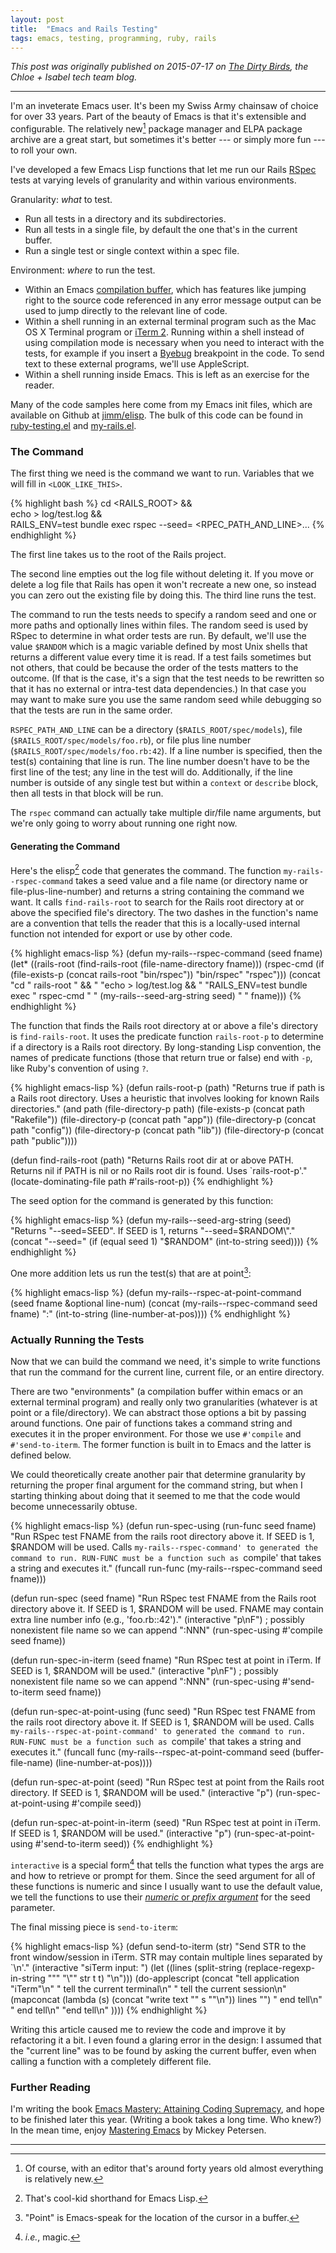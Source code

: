 ```yaml
---
layout: post
title:  "Emacs and Rails Testing"
tags: emacs, testing, programming, ruby, rails
---
```


_This post was originally published on 2015-07-17
on [The Dirty Birds](http://dirtybirds.chloeandisabel.com/), the Chloe +
Isabel tech team blog._

----

I'm an inveterate Emacs user. It's been my Swiss Army chainsaw of choice for
over 33 years. Part of the beauty of Emacs is that it's extensible and
configurable. The relatively new[^1] package manager and ELPA package
archive are a great start, but sometimes it's better --- or simply more fun
--- to roll your own.

I've developed a few Emacs Lisp functions that let me run our Rails
[RSpec](http://rspec.info/) tests at varying levels of granularity and
within various environments.

Granularity: _what_ to test.

- Run all tests in a directory and its subdirectories.
- Run all tests in a single file, by default the one that's in the current
  buffer.
- Run a single test or single context within a spec file.

Environment: _where_ to run the test.

- Within an Emacs
  [compilation buffer](http://www.gnu.org/software/emacs/manual/html_node/emacs/Compilation-Mode.html),
  which has features like jumping right to the source code referenced in any
  error message output can be used to jump directly to the relevant line of
  code.
- Within a shell running in an external terminal program such as the Mac OS
  X Terminal program or [iTerm 2](https://www.iterm2.com/). Running within a
  shell instead of using compilation mode is necessary when you need to
  interact with the tests, for example if you insert a
  [Byebug](https://github.com/deivid-rodriguez/byebug) breakpoint in the
  code. To send text to these external programs, we'll use AppleScript.
- Within a shell running inside Emacs. This is left as an exercise for the
  reader.

Many of the code samples here come from my Emacs init files, which are
available on Github at [jimm/elisp](https://github.com/jimm/elisp). The bulk
of this code can be found in
[ruby-testing.el](https://github.com/jimm/elisp/blob/master/progmodes/ruby-testing.el)
and
[my-rails.el](https://github.com/jimm/elisp/blob/master/progmodes/my-rails.el).

### The Command

The first thing we need is the command we want to run. Variables that we
will fill in `<LOOK_LIKE_THIS>`.

{% highlight bash %}
cd <RAILS_ROOT> && \
    echo > log/test.log && \
    RAILS_ENV=test bundle exec rspec --seed=<SEED> <RPEC_PATH_AND_LINE>...
{% endhighlight %}

The first line takes us to the root of the Rails project.

The second line empties out the log file without deleting it. If you move or
delete a log file that Rails has open it won't recreate a new one, so
instead you can zero out the existing file by doing this. The third line
runs the test.

The command to run the tests needs to specify a random seed and one or more
paths and optionally lines within files. The random seed is used by RSpec to
determine in what order tests are run. By default, we'll use the value
`$RANDOM` which is a magic variable defined by most Unix shells that returns
a different value every time it is read. If a test fails sometimes but not
others, that could be because the order of the tests matters to the outcome.
(If that is the case, it's a sign that the test needs to be rewritten so
that it has no external or intra-test data dependencies.) In that case you
may want to make sure you use the same random seed while debugging so that
the tests are run in the same order.

`RSPEC_PATH_AND_LINE` can be a directory (`$RAILS_ROOT/spec/models`), file
(`$RAILS_ROOT/spec/models/foo.rb`), or file plus line number
(`$RAILS_ROOT/spec/models/foo.rb:42`). If a line number is specified, then
the test(s) containing that line is run. The line number doesn't have to be
the first line of the test; any line in the test will do. Additionally, if
the line number is outside of any single test but within a `context` or
`describe` block, then all tests in that block will be run.

The `rspec` command can actually take multiple dir/file name arguments, but
we're only going to worry about running one right now.

#### Generating the Command

Here's the elisp[^2] code that generates the command. The function
`my-rails--rspec-command` takes a seed value and a file name (or directory
name or file-plus-line-number) and returns a string containing the command
we want. It calls `find-rails-root` to search for the Rails root directory
at or above the specified file's directory. The two dashes in the function's
name are a convention that tells the reader that this is a locally-used
internal function not intended for export or use by other code.

{% highlight emacs-lisp %}
(defun my-rails--rspec-command (seed fname)
  (let* ((rails-root (find-rails-root (file-name-directory fname)))
         (rspec-cmd (if (file-exists-p (concat rails-root "bin/rspec"))
                        "bin/rspec"
                      "rspec")))
    (concat "cd " rails-root " && "
            "echo > log/test.log && "
            "RAILS_ENV=test bundle exec " rspec-cmd " "
            (my-rails--seed-arg-string seed) " " fname)))
{% endhighlight %}

The function that finds the Rails root directory at or above a file's
directory is `find-rails-root`. It uses the predicate function
`rails-root-p` to determine if a directory is a Rails root directory. By
long-standing Lisp convention, the names of predicate functions (those that
return true or false) end with `-p`, like Ruby's convention of using `?`.

{% highlight emacs-lisp %}
(defun rails-root-p (path)
  "Returns true if path is a Rails root directory. Uses a heuristic that
involves looking for known Rails directories."
  (and path
       (file-directory-p path)
       (file-exists-p (concat path "Rakefile"))
       (file-directory-p (concat path "app"))
       (file-directory-p (concat path "config"))
       (file-directory-p (concat path "lib"))
       (file-directory-p (concat path "public"))))

(defun find-rails-root (path)
  "Returns Rails root dir at or above PATH. Returns nil if PATH is nil or no
Rails root dir is found. Uses `rails-root-p'."
  (locate-dominating-file path #'rails-root-p))
{% endhighlight %}

The seed option for the command is generated by this function:

{% highlight emacs-lisp %}
(defun my-rails--seed-arg-string (seed)
  "Returns \"--seed=SEED\". If SEED is 1, returns \"--seed=$RANDOM\"."
  (concat "--seed="
          (if (equal seed 1) "$RANDOM" (int-to-string seed))))
{% endhighlight %}

One more addition lets us run the test(s) that are at point[^3]:

{% highlight emacs-lisp %}
(defun my-rails--rspec-at-point-command (seed fname &optional line-num)
  (concat (my-rails--rspec-command seed fname)
          ":" (int-to-string (line-number-at-pos))))
{% endhighlight %}

### Actually Running the Tests

Now that we can build the command we need, it's simple to write functions
that run the command for the current line, current file, or an entire
directory.

There are two "environments" (a compilation buffer within emacs or an
external terminal program) and really only two granularities (whatever is at
point or a file/directory). We can abstract those options a bit by passing
around functions. One pair of functions takes a command string and executes
it in the proper environment. For those we use `#'compile` and
`#'send-to-iterm`. The former function is built in to Emacs and the latter
is defined below.

We could theoretically create another pair that determine granularity by
returning the proper final argument for the command string, but when I
starting thinking about doing that it seemed to me that the code would
become unnecessarily obtuse.

{% highlight emacs-lisp %}
(defun run-spec-using (run-func seed fname)
  "Run RSpec test FNAME from the rails root directory above it.
If SEED is 1, $RANDOM will be used. Calls
`my-rails--rspec-command' to generated the command to run.
RUN-FUNC must be a function such as `compile' that takes a string
and executes it."
  (funcall run-func (my-rails--rspec-command seed fname)))

(defun run-spec (seed fname)
  "Run RSpec test FNAME from the Rails root directory above it.
If SEED is 1, $RANDOM will be used. FNAME may contain extra line
number info (e.g., 'foo.rb::42')."
  (interactive "p\nF") ; possibly nonexistent file name so we can append ":NNN"
  (run-spec-using #'compile seed fname))

(defun run-spec-in-iterm (seed fname)
  "Run RSpec test at point in iTerm. If SEED is 1, $RANDOM will
be used."
  (interactive "p\nF") ; possibly nonexistent file name so we can append ":NNN"
  (run-spec-using #'send-to-iterm seed fname))


(defun run-spec-at-point-using (func seed)
  "Run RSpec test FNAME from the rails root directory above it.
If SEED is 1, $RANDOM will be used. Calls
`my-rails--rspec-at-point-command' to generated the command to run.
RUN-FUNC must be a function such as `compile' that takes a string
and executes it."
  (funcall func (my-rails--rspec-at-point-command
                 seed
                 (buffer-file-name)
                 (line-number-at-pos))))

(defun run-spec-at-point (seed)
  "Run RSpec test at point from the Rails root directory. If SEED is 1,
$RANDOM will be used."
  (interactive "p")
  (run-spec-at-point-using #'compile seed))

(defun run-spec-at-point-in-iterm (seed)
  "Run RSpec test at point in iTerm. If SEED is 1, $RANDOM will
be used."
  (interactive "p")
  (run-spec-at-point-using #'send-to-iterm seed))
{% endhighlight %}

`interactive` is a special form[^4] that tells the function what types the
args are and how to retrieve or prompt for them. Since the seed argument for
all of these functions is numeric and since I usually want to use the
default value, we tell the functions to use their
[_numeric_ or _prefix argument_](http://www.gnu.org/software/emacs/manual/html_node/emacs/Arguments.html)
for the seed parameter.

The final missing piece is `send-to-iterm`:

{% highlight emacs-lisp %}
(defun send-to-iterm (str)
  "Send STR to the front window/session in iTerm. STR may contain
multiple lines separated by `\n'."
  (interactive "siTerm input: ")
  (let ((lines (split-string
                (replace-regexp-in-string "\"" "\\\"" str t t)
                "\n")))
    (do-applescript (concat
                     "tell application \"iTerm\"\n"
                     "	tell the current terminal\n"
                     "    tell the current session\n"
                     (mapconcat (lambda (s) (concat "write text \"" s "\"\n")) lines "")
                     "    end tell\n"
                     "	end tell\n"
                     "end tell\n"
                     ))))
{% endhighlight %}

Writing this article caused me to review the code and improve it by
refactoring it a bit. I even found a glaring error in the design: I assumed
that the "current line" was to be found by asking the current buffer, even
when calling a function with a completely different file.

### Further Reading

I'm writing the book
[Emacs Mastery: Attaining Coding Supremacy](https://leanpub.com/emacs-mastery),
and hope to be finished later this year. (Writing a book takes a long time.
Who knew?) In the mean time, enjoy
[Mastering Emacs](https://www.masteringemacs.org/) by Mickey Petersen.

----

[^1]: Of course, with an editor that's around forty years old almost
    everything is relatively new.

[^2]: That's cool-kid shorthand for Emacs Lisp.

[^3]: "Point" is Emacs-speak for the location of the cursor in a buffer.

[^4]: _i.e._, magic.
